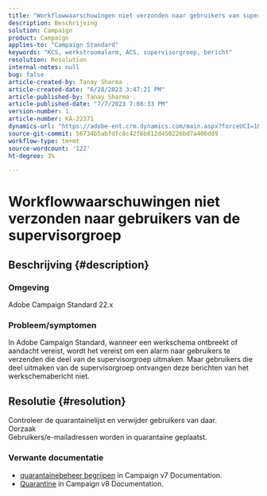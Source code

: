 ```yaml
---
title: "Workflowwaarschuwingen niet verzonden naar gebruikers van supervisorgroep"
description: Beschrijving
solution: Campaign
product: Campaign
applies-to: "Campaign Standard"
keywords: "KCS, werkstroomalarm, ACS, supervisorgroep, bericht"
resolution: Resolution
internal-notes: null
bug: false
article-created-by: Tanay Sharma .
article-created-date: "6/28/2023 3:47:21 PM"
article-published-by: Tanay Sharma .
article-published-date: "7/7/2023 7:08:33 PM"
version-number: 1
article-number: KA-22371
dynamics-url: "https://adobe-ent.crm.dynamics.com/main.aspx?forceUCI=1&pagetype=entityrecord&etn=knowledgearticle&id=dc9c8e0b-cb15-ee11-8f6e-6045bd006295"
source-git-commit: 56734b5abfdfc8c42f6b812d450226bd7a406dd9
workflow-type: tm+mt
source-wordcount: '122'
ht-degree: 3%

---
```


# Workflowwaarschuwingen niet verzonden naar gebruikers van de supervisorgroep

## Beschrijving {#description}


### Omgeving

Adobe Campaign Standard 22.x

### Probleem/symptomen

In Adobe Campaign Standard, wanneer een werkschema ontbreekt of aandacht vereist, wordt het vereist om een alarm naar gebruikers te verzenden die deel van de supervisorgroep uitmaken. Maar gebruikers die deel uitmaken van de supervisorgroep ontvangen deze berichten van het werkschemabericht niet.


## Resolutie {#resolution}


Controleer de quarantainelijst en verwijder gebruikers van daar.
<br>Oorzaak<br>
Gebruikers/e-mailadressen worden in quarantaine geplaatst.

### Verwante documentatie

- [quarantainebeheer begrijpen](https://experienceleague.adobe.com/docs/campaign-classic/using/sending-messages/monitoring-deliveries/understanding-quarantine-management.html) in Campaign v7 Documentation.
- [Quarantine](https://experienceleague.adobe.com/docs/campaign/campaign-v8/campaigns/send/failures/quarantines.html) in Campaign v8 Documentation.

